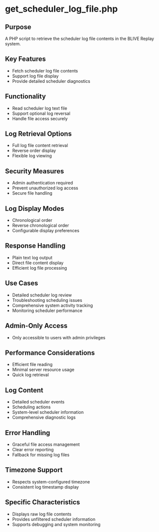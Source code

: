 # get_scheduler_log_file.php

## Purpose
A PHP script to retrieve the scheduler log file contents in the BLIVE Replay system.

## Key Features
- Fetch scheduler log file contents
- Support log file display
- Provide detailed scheduler diagnostics

## Functionality
- Read scheduler log text file
- Support optional log reversal
- Handle file access securely

## Log Retrieval Options
- Full log file content retrieval
- Reverse order display
- Flexible log viewing

## Security Measures
- Admin authentication required
- Prevent unauthorized log access
- Secure file handling

## Log Display Modes
- Chronological order
- Reverse chronological order
- Configurable display preferences

## Response Handling
- Plain text log output
- Direct file content display
- Efficient log file processing

## Use Cases
- Detailed scheduler log review
- Troubleshooting scheduling issues
- Comprehensive system activity tracking
- Monitoring scheduler performance

## Admin-Only Access
- Only accessible to users with admin privileges

## Performance Considerations
- Efficient file reading
- Minimal server resource usage
- Quick log retrieval

## Log Content
- Detailed scheduler events
- Scheduling actions
- System-level scheduler information
- Comprehensive diagnostic logs

## Error Handling
- Graceful file access management
- Clear error reporting
- Fallback for missing log files

## Timezone Support
- Respects system-configured timezone
- Consistent log timestamp display

## Specific Characteristics
- Displays raw log file contents
- Provides unfiltered scheduler information
- Supports debugging and system monitoring
